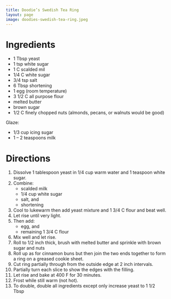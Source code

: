 ```yaml
---
title: Doodie’s Swedish Tea Ring
layout: page
image: doodies-swedish-tea-ring.jpeg
---
```




# Ingredients

* 1 Tbsp yeast
* 1 tsp white sugar
* 1 C scalded mil
* 1/4 C white sugar
* 3/4 tsp salt
* 6 Tbsp shortening
* 1 egg (room temperature)
* 3 1/2 C all purpose flour
* melted butter
* brown sugar
* 1/2 C finely chopped nuts (almonds, pecans, or walnuts would be good)

Glaze: 
* 1/3 cup icing sugar
* 1 – 2 teaspoons milk

# Directions

1. Dissolve 1 tablespoon yeast in 1/4 cup warm water and 1 teaspoon white sugar.
1. Combine:
	* scalded milk
	* 1/4 cup white sugar
	* salt, and
	* shortening
1. Cool to lukewarm then add yeast mixture and 1 3/4 C flour and beat well.
1. Let rise until very light.
1. Then add:
	* egg, and
	* remaining 1 3/4 C flour
1. Mix well and let rise.
1. Roll to 1/2 inch thick, brush with melted butter and sprinkle with brown sugar and nuts
1. Roll up as for cinnamon buns but then join the two ends together to form a ring on a greased cookie sheet.
1. Cut ring partially through from the outside edge at 2 inch intervals.
1. Partially turn each slice to show the edges with the filling.
1. Let rise and bake at 400 F for 30 minutes.
1. Frost while still warm (not hot).
1. To double, double all ingredients except only increase yeast to 1 1/2 Tbsp
